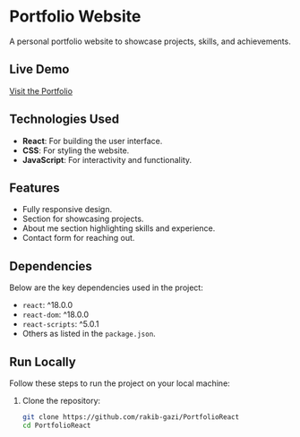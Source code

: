 # Portfolio Website

A personal portfolio website to showcase projects, skills, and achievements.

## Live Demo
[Visit the Portfolio](https://rakibgazi.netlify.app/)



## Technologies Used
- **React**: For building the user interface.
- **CSS**: For styling the website.
- **JavaScript**: For interactivity and functionality.

## Features
- Fully responsive design.
- Section for showcasing projects.
- About me section highlighting skills and experience.
- Contact form for reaching out.

## Dependencies
Below are the key dependencies used in the project:
- `react`: ^18.0.0
- `react-dom`: ^18.0.0
- `react-scripts`: ^5.0.1
- Others as listed in the `package.json`.

## Run Locally
Follow these steps to run the project on your local machine:

1. Clone the repository:
   ```bash
   git clone https://github.com/rakib-gazi/PortfolioReact
   cd PortfolioReact
